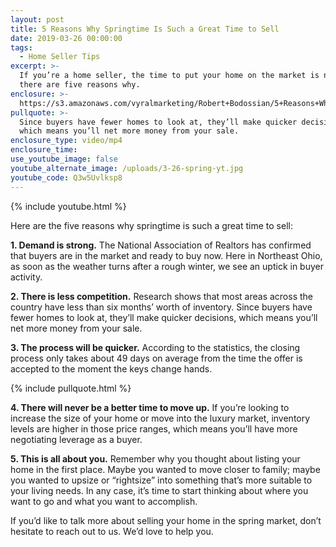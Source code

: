 ```yaml
---
layout: post
title: 5 Reasons Why Springtime Is Such a Great Time to Sell
date: 2019-03-26 00:00:00
tags:
  - Home Seller Tips
excerpt: >-
  If you’re a home seller, the time to put your home on the market is now, and
  there are five reasons why.
enclosure: >-
  https://s3.amazonaws.com/vyralmarketing/Robert+Bodossian/5+Reasons+Why+Springtime+Is+Such+a+Great+Time+to+Sell.mp4
pullquote: >-
  Since buyers have fewer homes to look at, they’ll make quicker decisions,
  which means you’ll net more money from your sale.
enclosure_type: video/mp4
enclosure_time:
use_youtube_image: false
youtube_alternate_image: /uploads/3-26-spring-yt.jpg
youtube_code: Q3w5Uvlksp8
---
```


{% include youtube.html %}

Here are the five reasons why springtime is such a great time to sell:&nbsp;

**1. Demand is strong.** The National Association of Realtors has confirmed that buyers are in the market and ready to buy now. Here in Northeast Ohio, as soon as the weather turns after a rough winter, we see an uptick in buyer activity.&nbsp;

**2. There is less competition.** Research shows that most areas across the country have less than six months’ worth of inventory. Since buyers have fewer homes to look at, they’ll make quicker decisions, which means you’ll net more money from your sale.&nbsp;

**3. The process will be quicker.** According to the statistics, the closing process only takes about 49 days on average from the time the offer is accepted to the moment the keys change hands.&nbsp;

{% include pullquote.html %}

**4. There will never be a better time to move up.** If you’re looking to increase the size of your home or move into the luxury market, inventory levels are higher in those price ranges, which means you’ll have more negotiating leverage as a buyer.&nbsp;

**5. This is all about you.** Remember why you thought about listing your home in the first place. Maybe you wanted to move closer to family; maybe you wanted to upsize or “rightsize” into something that’s more suitable to your living needs. In any case, it’s time to start thinking about where you want to go and what you want to accomplish.&nbsp;

If you’d like to talk more about selling your home in the spring market, don’t hesitate to reach out to us. We’d love to help you.&nbsp;